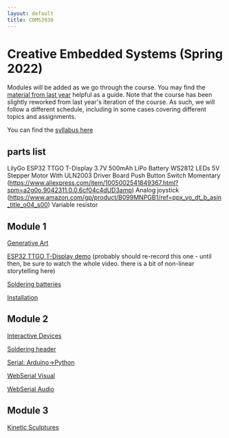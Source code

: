 ```yaml
---
layout: default
title: COMS3930
---
```

 
# Creative Embedded Systems (Spring 2022)


Modules will be added as we go through the course.
You may find the [material from last year](../spring2021) helpful as a guide.
Note that the course has been slightly reworked from last year's iteration of the course.
As such, we will follow a different schedule, including in some cases covering different topics and assignments.

You can find the [syllabus here](./syllabus.pdf)

## parts list

LilyGo ESP32 TTGO T-Display
3.7V 500mAh LiPo Battery
WS2812 LEDs
5V Stepper Motor With ULN2003 Driver Board
Push Button Switch Momentary (https://www.aliexpress.com/item/1005002541849367.html?spm=a2g0o.9042311.0.0.6cf04c4dUD3amp)
Analog joystick (https://www.amazon.com/gp/product/B099MNPGB1/ref=ppx_yo_dt_b_asin_title_o04_s00)
Variable resistor

## Module 1

[Generative Art](./mod1.md)

[ESP32 TTGO T-Display demo](https://youtu.be/adLUgmCJKnM) (probably should re-record this one - until then, be sure to watch the whole video. there is a bit of non-linear storytelling here)

[Soldering batteries](https://youtu.be/QM1rR0MHfmM)

[Installation](https://youtu.be/AR0eMbk_z5M)

## Module 2

[Interactive Devices](./mod2.md)

[Soldering header](https://youtu.be/rqZaLtoW9_Y)

[Serial: Arduino->Python](https://gist.github.com/santolucito/44410ed78def1b68b9994b74227f59ee)

[WebSerial Visual](./serialVisual.html)

[WebSerial Audio](./serialAudio.html)

## Module 3

[Kinetic Sculptures](./mod3.md)


